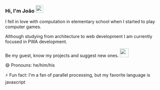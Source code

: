 ### Hi, I'm João <img width="24px" src="https://img.icons8.com/dusk/64/000000/v-live.png"/>

I fell in love with computation in elementary school when I started to play computer games. 

Although studying from architecture to web development I am currently focused in PWA development.

Be my guest, know my projects and suggest new ones. <img width="28px" src="https://img.icons8.com/plasticine/100/000000/idea.png"/>

😄 Pronouns: he/him/his

⚡ Fun fact: I'm a fan of parallel processing, but my favorite language is javascript
